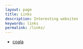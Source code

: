 ```yaml
---
layout: page
title: Links
description: Interesting websites
keywords: links
permalink: /links/
---
```


<ul>
<li><a href="http://coala.io/">coala</a></li>
</ul>

